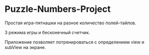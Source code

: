 # Puzzle-Numbers-Project

Простая игра-пятнашки на разное количество полей-тайлов. 

3 режима игры и бесконечный счетчик. 

Приложение позволяет потренироваться с определением view и subView на экране. 

